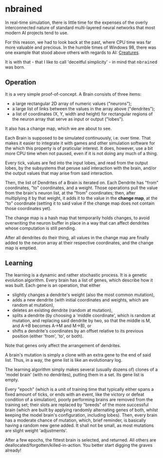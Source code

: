 # nbrained

In real-time simulation, there is little time for the expenses of the
overly interconnected nature of standard multi-layered neural networks
that most modern AI projects tend to use.

For this reason, we had to look back at the past, where CPU time was
far more valuable and precious. In the humble times of Windows 98,
there was one example that stood above others with regards to AI:
[Creatures](https://creatures.wiki/Brain).

It is with that - that I like to call 'deceitful simplicity' - in mind
that <kbd>nbrained</kbd> was born.

## Operation

It is a very simple proof-of-concept. A Brain consists of three items:

* a large rectangular 2D array of numeric values ("neurons");
* a large list of links between the values in the array above ("dendrites");
* a list of coordinates (X, Y, width and height) for rectangular regions of the neuron array that serve as input or output ("lobes").

It also has a change map, which we are about to see.

Each Brain is supposed to be simulated continuously, i.e. over time. That
makes it easier to integrate it with games and other simulation software
for the which this property is of praticular interest. It does, however, use
a bit more CPU time when not paused, even if it is not doing any much of a thing.

Every tick, values are fed into the input lobes, and read from
the output lobes, by the subsystems that peruse said interaction
with the brain, and/or the output values that may arise from
said interaction.

Then, the list of Dendrites of a Brain is iterated on. Each Dendrite has
"from" coordinates, "to" coordinates, and a weight.
Those operations pull the value from the brain's neuron list, at the "from"
coordinates; then, after multiplying it by that weight, it adds it to
the value in the **change map**, at the "to" coordinate (setting it to
said value if the change map does not contain those coordinates yet).

The change map is a hash map that temporarily holds changes, to avoid overwriting
the neuron buffer in place in a way that can affect dendrites whose computation is
still pending.

After all dendrites do their thing, all values in the change map are finally added to
the neuron array at their respective coordinates, and the change map is emptied.

## Learning

The learning is a dynamic and rather stochastic process. It is a genetic evolution
algorithm. Every brain has a list of genes, which describe how it was built. Each
gene is an operation, that either

 * slightly changes a dendrite's weight (also the most common mutation),
 * adds a new dendrite (with initial coordinates and weights, which are random at mutation),
 * deletes an existing dendrite (random at mutation), 
 * splits a dendrite (by choosing a 'middle coordinate', which is random at mutation, and replacing said dendrite by two, so that the middle is M, and A->B becomes A->M and M->B), or
 * shifts a dendrite's coordinates by an offset relative to its previous position (either 'from', 'to', or both).

Note that genes only affect the arrangement of dendrites.

A brain's mutation is simply a clone with an extra gene to the end of said list.
Thus, in a way, the gene list is like an evolutionary log.

The learning algorithm simply makes several (usually dozens of) clones of a 'model
brain' (with no dendrites), putting them in a set. Its gene list is empty.

Every "epoch" (which is a unit of training time that typically either spans a fixed
amount of ticks, or ends with an event, like the victory or defeat condition of a
simulation), poorly performing brains are removed from the training set; their slots
are replaced by "breeds" of the more successful brain (which are built by applying
randomly alternating genes of both, whilst keeping the model brain's configuration,
including lobes). Then, every brain has a moderate chance of mutation, which, brief reminder,
is basically having a random new gene added. It shall not be small, as most mutations
are slight weight 'adjustments'.

After a few epochs, the fittest brain is selected, and returned. All others are
deallocated/forgotten/killed-in-action. You better start digging the graves already!
